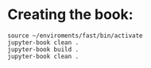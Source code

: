# Creating the book:


```
source ~/enviroments/fast/bin/activate
jupyter-book clean .
jupyter-book build .
jupyter-book clean .
```